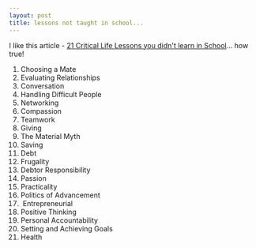 ```yaml
---
layout: post
title: lessons not taught in school...
---
```


I like this article - [21 Critical Life Lessons you didn't learn in School](http://johnplaceonline.com/achieve-balance/21-critical-life-lessons-you-didnt-learn-in-school/)... how true!

1. Choosing a Mate
2. Evaluating Relationships
3. Conversation
4. Handling Difficult People
5. Networking
6. Compassion
7. Teamwork
8. Giving
9. The Material Myth
10. Saving
11. Debt
12. Frugality
13. Debtor Responsibility
14. Passion
15. Practicality
16. Politics of Advancement
17.  Entrepreneurial
18. Positive Thinking
19. Personal Accountability
20. Setting and Achieving Goals
21. Health

